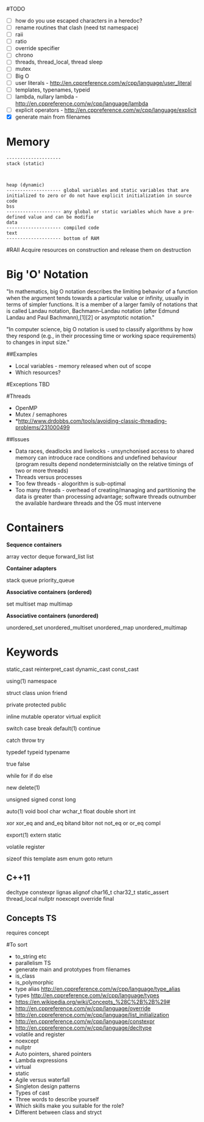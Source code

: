 #TODO
- [ ] how do you use escaped characters in a heredoc?
- [ ] rename routines that clash (need tst namespace)
- [ ] raii
- [ ] ratio
- [ ] override specifier
- [ ] chrono
- [ ] threads, thread_local, thread sleep
- [ ] mutex
- [ ] Big O
- [ ] user literals - http://en.cppreference.com/w/cpp/language/user_literal
- [ ] templates, typenames, typeid
- [ ] lambda, nullary lambda - http://en.cppreference.com/w/cpp/language/lambda
- [ ] explicit operators - http://en.cppreference.com/w/cpp/language/explicit
- [x] generate main from filenames

# Memory
```
--------------------
stack (static)



heap (dynamic)
-------------------- global variables and static variables that are initialized to zero or do not have explicit initialization in source code
bss
-------------------- any global or static variables which have a pre-defined value and can be modifie
data
-------------------- compiled code
text
-------------------- bottom of RAM

```

#RAII
Acquire resources on construction and release them on destruction

# Big 'O' Notation
"In mathematics, big O notation describes the limiting behavior of a function when the argument tends towards a particular value or infinity, usually in terms of simpler functions. It is a member of a larger family of notations that is called Landau notation, Bachmann–Landau notation (after Edmund Landau and Paul Bachmann),[1][2] or asymptotic notation."

"In computer science, big O notation is used to classify algorithms by how they respond (e.g., in their processing time or working space requirements) to changes in input size."

##Examples
- Local variables - memory released when out of scope
- Which resources?

#Exceptions
TBD

#Threads
- OpenMP
- Mutex / semaphores
- *http://www.drdobbs.com/tools/avoiding-classic-threading-problems/231000499

##Issues
- Data races, deadlocks and livelocks - unsynchonised access to shared memory can introduce race conditions and undefined behaviour (program results depend nondeterministcially on the relative timings of two or more threads)
- Threads versus processes
- Too few threads - alogorithm is sub-optimal
- Too many threads - overhead of creating/managing and partitioning the data is greater than processing advantage; software threads outnumber the available hardware threads and the OS must intervene

# Containers
**Sequence containers**

array 
vector
deque
forward_list 
list

**Container adapters**

stack
queue
priority_queue

**Associative containers (ordered)**

set multiset map multimap 

**Associative containers (unordered)**

unordered_set unordered_multiset unordered_map unordered_multimap

# Keywords
static_cast reinterpret_cast dynamic_cast const_cast

using(1) namespace

struct class union friend

private protected public 

inline mutable operator virtual explicit 

switch case break default(1) continue

catch throw try

typedef typeid typename

true false

while for if do else

new delete(1)

unsigned signed const long

auto(1) void bool char wchar_t float double short int

xor xor_eq and and_eq bitand bitor not not_eq or or_eq compl

export(1) extern static

volatile register 

sizeof this template asm enum goto return

## C++11
decltype constexpr lignas alignof char16_t char32_t static_assert thread_local nullptr noexcept override final

## Concepts TS
requires concept

#To sort
- to_string etc
- parallelism TS
- generate main and prototypes from filenames
- is_class
- is_polymorphic
- type alias http://en.cppreference.com/w/cpp/language/type_alias
- types http://en.cppreference.com/w/cpp/language/types
- https://en.wikipedia.org/wiki/Concepts_%28C%2B%2B%29#
- http://en.cppreference.com/w/cpp/language/override
- http://en.cppreference.com/w/cpp/language/list_initialization
- http://en.cppreference.com/w/cpp/language/constexpr
- http://en.cppreference.com/w/cpp/language/decltype
- volatile and register
- noexcept
- nullptr
- Auto pointers, shared pointers
- Lambda expressions
- virtual
- static
- Agile versus waterfall
- Singleton design patterns 
- Types of cast 
- Three words to describe yourself 
- Which skills make you suitable for the role? 
- Different between class and stryct 

